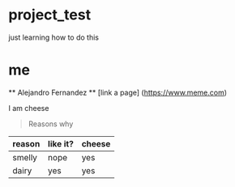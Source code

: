 # project_test
just learning how to do this 

# me
** Alejandro Fernandez **
[link a page] (https://www.meme.com)

I am cheese

> Reasons why


|reason|like it?|cheese|
|-------|--------|-------|
|smelly|nope|yes|
|dairy|yes|yes|

